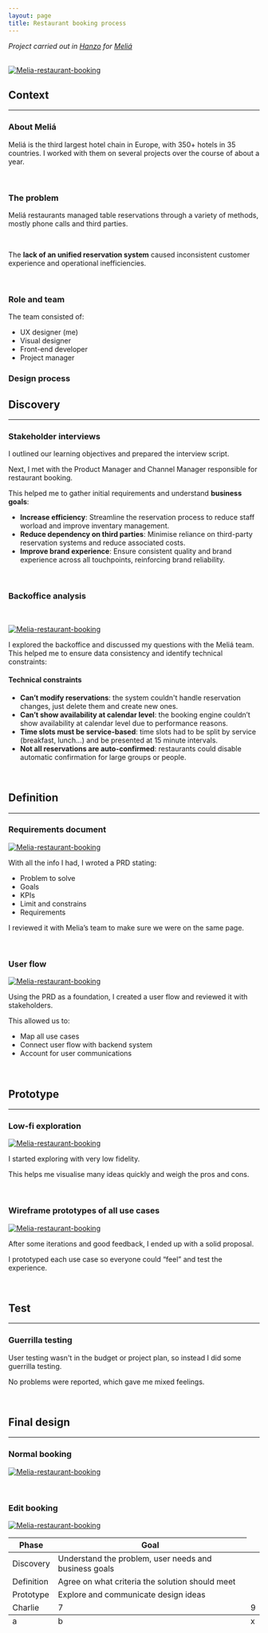 ```yaml
---
layout: page
title: Restaurant booking process
---
```



*Project carried out in [Hanzo](https://hanzo.es/) for [Meliá](https://www.melia.com/)*<br>

<br>
<a href="{{ https://danielszt.github.io/ }}/assets/mb1.png" target="_blank"><img src="{{ https://danielszt.github.io/ }}/assets/mb1.png" alt="Melia-restaurant-booking" class="inline"/></a>

<br>

## Context
---
### About Meliá

Meliá is the third largest hotel chain in Europe, with 350+ hotels in 35 countries. I worked with them on several projects over the course of about a year.

<br>

### The problem

Meliá restaurants managed table reservations through a variety of methods, mostly phone calls and third parties. 

<br>

The **lack of an unified reservation system** caused inconsistent customer experience and operational inefficiencies.

<br>

### Role and team

The team consisted of:

- UX designer (me)
- Visual designer
- Front-end developer
- Project manager

### Design process

<table>
  <thead>
    <tr>
      <th>Phase</th>
      <th>Goal</th>
    </tr>
  </thead>
  <tfoot>
    <tr>
      <td>a</td>
      <td>b</td>
      <td>x</td>
    </tr>
  </tfoot>
  <tbody>
        <tr>
      <td>Discovery</td>
      <td>Understand the problem, user needs and business goals</td>
    </tr>
    <tr>
      <td>Definition</td>
      <td>Agree on what criteria the solution should meet</td>
    </tr>
    <tr>
      <td>Prototype</td>
      <td>Explore and communicate design ideas</td>
    </tr>
    <tr>
      <td>Charlie</td>
      <td>7</td>
      <td>9</td>


## Discovery
---
### Stakeholder interviews

I outlined our learning objectives and prepared the interview script.

Next, I met with the Product Manager and Channel Manager responsible for restaurant booking.

This helped me to gather initial requirements and understand **business goals**:
- **Increase efficiency**: Streamline the reservation process to reduce staff worload and improve inventary management.
- **Reduce dependency on third parties**: Minimise reliance on third-party reservation systems and reduce associated costs.
- **Improve brand experience**: Ensure consistent quality and brand experience across all touchpoints, reinforcing brand reliability.

<br>

### Backoffice analysis

<br>

<a href="{{ https://danielszt.github.io/ }}/assets/mb2.png" target="_blank"><img src="{{ https://danielszt.github.io/ }}/assets/mb2.png" alt="Melia-restaurant-booking" class="inline"/></a>

I explored the backoffice and discussed my questions with the Meliá team. This helped me to ensure data consistency and identify technical constraints:  

#### Technical constraints
- **Can’t modify reservations**: the system couldn't handle reservation changes, just delete them and create new ones.
- **Can’t show availability at calendar level**: the booking engine couldn’t show availability at calendar level due to performance reasons.
- **Time slots must be service-based**: time slots had to be split by service (breakfast, lunch...) and be presented at 15 minute intervals.
-  **Not all reservations are auto-confirmed**: restaurants could disable automatic confirmation for large groups or people.

<br>

## Definition
---
### Requirements document

<a href="{{ https://danielszt.github.io/ }}/assets/mb3.png" target="_blank"><img src="{{ https://danielszt.github.io/ }}/assets/mb3.png" alt="Melia-restaurant-booking" class="inline"/></a>

With all the info I had, I wroted a PRD stating:

- Problem to solve
- Goals
- KPIs
- Limit and constrains
- Requirements

I reviewed it with Melia’s team to make sure we were on the same page.

<br>

### User flow

<a href="{{ https://danielszt.github.io/ }}/assets/mb4.png" target="_blank"><img src="{{ https://danielszt.github.io/ }}/assets/mb4.png" alt="Melia-restaurant-booking" class="inline"/></a>

Using the PRD as a foundation, I created a user flow and reviewed it with stakeholders.

This allowed us to:

- Map all use cases
- Connect user flow with backend system
- Account for user communications

<br>

## Prototype
---
### Low-fi exploration

<a href="{{ https://danielszt.github.io/ }}/assets/mb5.png" target="_blank"><img src="{{ https://danielszt.github.io/ }}/assets/mb5.png" alt="Melia-restaurant-booking" class="inline"/></a>

I started exploring with very low fidelity.

This helps me visualise many ideas quickly and weigh the pros and cons.

<br>

### Wireframe prototypes of all use cases

<a href="{{ https://danielszt.github.io/ }}/assets/mb6.png" target="_blank"><img src="{{ https://danielszt.github.io/ }}/assets/mb6.png" alt="Melia-restaurant-booking" class="inline"/></a>

After some iterations and good feedback, I ended up with a solid proposal.

I prototyped each use case so everyone could “feel” and test the experience.

<br>

## Test
---
### Guerrilla testing

User testing wasn't in the budget or project plan, so instead I did some guerrilla testing.

No problems were reported, which gave me mixed feelings.

<br>

## Final design
---
### Normal booking

<a href="{{ https://danielszt.github.io/ }}/assets/mb8.png" target="_blank"><img src="{{ https://danielszt.github.io/ }}/assets/mb8.png" alt="Melia-restaurant-booking" class="inline"/></a>

<br>

### Edit booking

<a href="{{ https://danielszt.github.io/ }}/assets/mb9.png" target="_blank"><img src="{{ https://danielszt.github.io/ }}/assets/mb9.png" alt="Melia-restaurant-booking" class="inline"/></a>

